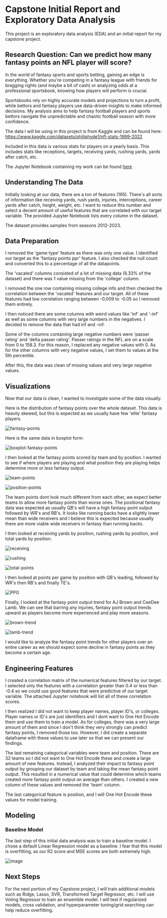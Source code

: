 # Capstone Initial Report and Exploratory Data Analysis
This project is an exploratory data analysis (EDA) and an initial report for my capstone project.

## Research Question: Can we predict how many fantasy points an NFL player will score?
In the world of fantasy sports and sports betting, gaining an edge is everything. Whether you're competing in a fantasy league with friends for bragging rights (and maybe a bit of cash) or analyzing odds at a professional sportsbook, knowing how players will perform is crucial.

Sportsbooks rely on highly accurate models and projections to turn a profit, while bettors and fantasy players use data-driven insights to make informed decisions. My analysis aims to help fantasy football players and sports bettors navigate the unpredictable and chaotic football season with more confidence.

The data I will be using in this project is from Kaggle and can be found here: https://www.kaggle.com/datasets/philiphyde1/nfl-stats-1999-2022

Included in this data is various stats for players on a yearly basis. This includes stats like receptions, targets, receiving yards, rushing yards, yards after catch, etc.

The Jupyter Notebook containing my work can be found [here](https://github.com/jferris57/Capstone-Initial-Report-and-Exploratory-Data-Analysis-EDA-/blob/main/Capstone_Assignment_Initial_Report_and_Exploratory_Data_Analysis_(EDA).ipynb) .

## Understanding The Data
Initially looking at our data, there are a ton of features (195). There's all sorts of information like receiving yards, rush yards, injuries, interceptions, career yards after catch, height, weight, etc. I want to reduce this number and select a decent amount of useful features that are correlated with our target variable. The provided Jupyter Notebook lists every column in the dataset.

The dataset provides samples from seasons 2012-2023.

## Data Preparation

I removed the 'game type' feature as there was only one value. I identified our target as the 'fantasy points ppr' feature. I also checked the null count and converted this to a percentage of all the datapoints.

The 'vacated' columns consisted of a lot of missing data (6.33% of the dataset) and there was 1 value missing from the 'college' column.

I removed the one row containing missing college info and then checked the correlation between the 'vacated' features and our target. All of these features had low correlation ranging between -0.009 to -0.05 so I removed them entirely.

I then noticed there are some columns with weird values like 'inf' and '-inf' as well as some columns with very large numbers in the negatives. I decided to remove the data that had inf and -inf. 

Some of the columns containing large negative numbers were 'passer rating' and 'delta passer rating'. Passer ratings in the NFL are on a scale from 0 to 158.3. For this reason, I replaced any negative values with 0. As for the other columns with very negative values, I set them to values at the 5th percentile.

After this, the data was clean of missing values and very large negative values.

## Visualizations
Now that our data is clean, I wanted to investigate some of the data visually.

Here is the distribution of fantasy points over the whole dataset. This data is heavily skewed, but this is expected as we usually have few 'elite' fantasy players.

![fantasy-points](https://github.com/user-attachments/assets/9acaa2f9-6740-49e4-b89a-589b9e060be8)

Here is the same data in boxplot form:

![boxplot-fantasy-points](https://github.com/user-attachments/assets/7e7df48f-99c8-4065-80f2-f53888d32a0a)

I then looked at the fantasy points scored by team and by position. I wanted to see if where players are playing and what position they are playing helps determine more or less fantasy output.


![team-points](https://github.com/user-attachments/assets/f5aa0279-e2c0-41ea-a203-c0e707cf2cee)


![position-points](https://github.com/user-attachments/assets/85e7322d-b1aa-4f42-98f3-0004de75fbce)

The team points dont look much different from each other, we expect better teams to allow more fantasy points than worse ones. The positional fantasy data was expected as usually QB's will have a high fantasy point output followed by WR's and RB's. It looks like running backs have a slightly lower mean than wide receivers and I believe this is expected because usually there are more viable wide receivers in fantasy than running backs.

I then looked at receiving yards by position, rushing yards by position, and total yards by position.

![receiving](https://github.com/user-attachments/assets/31911f36-65f8-48d8-b4cf-60d09a28cbcd)

![rushing](https://github.com/user-attachments/assets/0dce28be-8608-4962-94b8-2c4bc4ff259d)

![total-points](https://github.com/user-attachments/assets/63fd4f1f-fac6-43d4-863e-f8a67b59a718)

I then looked at points per game by position with QB's leading, followed by WR's then RB's and finally TE's.

![PPG](https://github.com/user-attachments/assets/0eecd211-8475-44a3-804e-adfb8f8348cd)

Finally, I looked at the fantasy point output trend for AJ Brown and CeeDee Lamb. We can see that barring any injuries, fantasy point output trends upward as players become more experienced and play more seasons.

![brown-trend](https://github.com/user-attachments/assets/b1ba53d4-a106-44fd-afde-86732d7c8e1d)

![lamb-trend](https://github.com/user-attachments/assets/0005494b-a9c9-40af-9b05-a18efa3d6243)

I would like to analyze the fantasy point trends for other players over an entire career as we should expect some decline in fantasy points as they become a certain age.

## Engineering Features

I created a correlation matrix of the numerical features filtered by our target. I selected only the features with a correlation greater than 0.4 or less than -0.4 so we could use good features that were predictive of our target variable. The attached Jupyter notebook will list all of these correlation scores.

I then realized I did not want to keep player names, player ID's, or colleges. Player names or ID's are just identifiers and I dont want to One Hot Encode them and use them to train a model. As for colleges, there was a very large amount of them and since I don't think they very strongly can predict fantasy points, I removed those too. However, I did create a separate dataframe with these values to use later so that we can present our findings.

The last remaining categorical variables were team and position. There are 32 teams so I did not want to One Hot Encode these and create a large amount of new features. Instead, I analyzed their impact to fantasy point output by grouping our dataset by team and taking the mean fantasy point output. This resulted in a numerical value that could determine which teams created more fantasy point output on average than others. I created a new column of these values and removed the 'team' column. 

The last categorical feature is position, and I will One Hot Encode these values for model training.

## Modeling
### Baseline Model
The last step of this initial data analysis was to train a baseline model. I chose a default Linear Regression model as a baseline. I fear that this model is overfitting, as our R2 score and MSE scores are both extremely high. 

![image](https://github.com/user-attachments/assets/be2abd66-8d4f-460f-a5a0-21b982187c8c)

## Next Steps
For the next portion of my Capstone project, I will train additional models such as Ridge, Lasso, SVR, Transformed Target Regressor, etc. I will use Voting Regressor to train an ensemble model. I will test if regularized models, cross validation, and hyperparameter tuning/grid searching can help reduce overfitting.









